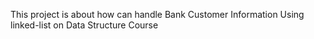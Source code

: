 This project is about how can handle Bank Customer Information Using linked-list on Data Structure Course

